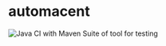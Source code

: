 # automacent 
![Java CI with Maven](https://github.com/sighil/automacent/workflows/Java%20CI%20with%20Maven/badge.svg)
Suite of tool for testing
